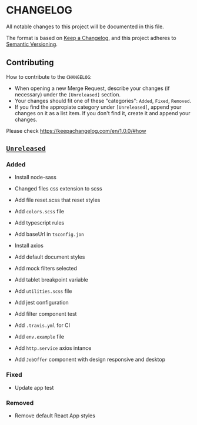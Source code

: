 # CHANGELOG

All notable changes to this project will be documented in this file.

The format is based on [Keep a Changelog](https://keepachangelog.com/en/1.0.0/),
and this project adheres to
[Semantic Versioning](https://semver.org/spec/v2.0.0.html).

## Contributing

How to contribute to the `CHANGELOG`:

- When opening a new Merge Request, describe your changes (if necessary) under
  the `[Unreleased]` section.
- Your changes should fit one of these "categories": `Added`, `Fixed`,
  `Removed`.
- If you find the appropiate category under `[Unreleased]`, append your changes
  on it as a list item. If you don't find it, create it and append your changes.

Please check https://keepachangelog.com/en/1.0.0/#how

## [`Unreleased`]

### Added

- Install node-sass
- Changed files css extension to scss

- Add file reset.scss that reset styles

- Add `colors.scss` file
- Add typescript rules
- Add baseUrl in `tsconfig.jon`
- Install axios
- Add default document styles
- Add mock filters selected
- Add tablet breakpoint variable
- Add `utilities.scss` file

- Add jest configuration
- Add filter component test

- Add `.travis.yml` for CI

- Add `env.example` file
- Add `http.service` axios intance

- Add `JobOffer` component with design responsive and desktop

### Fixed

- Update app test

### Removed

- Remove default React App styles

[`unreleased`]:
  https://github.com/MikeG96/jobs-listings-with-filtering/-/compare/master...development
